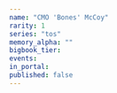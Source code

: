 ```yaml
---
name: "CMO 'Bones' McCoy"
rarity: 1
series: "tos"
memory_alpha: ""
bigbook_tier:
events:
in_portal:
published: false
---
```

